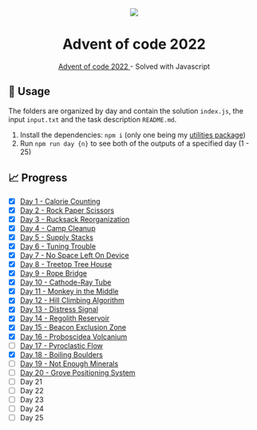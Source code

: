 <div align="center">
  <img src="https://user-images.githubusercontent.com/36193643/205037212-6cda9883-ce91-4e85-9121-885047ae5b13.png" />
</div>

<h1 align=center>Advent of code 2022</h1>
<p align=center>
  <a href="https://adventofcode.com/"> Advent of code 2022 </a> - Solved with Javascript
</p>

## 🚀 Usage

The folders are organized by day and contain the solution `index.js`, the input `input.txt` and the task description `README.md`.

1. Install the dependencies: `npm i` (only one being my [utilities package](https://github.com/MatijaNovosel/matija-utils))
2. Run `npm run day {n}` to see both of the outputs of a specified day (1 - 25)

## 📈 Progress

- [x] [Day 1 - Calorie Counting](https://github.com/MatijaNovosel/advent-of-code-2022/tree/master/01%20-%20Calorie%20Counting)
- [x] [Day 2 - Rock Paper Scissors](https://github.com/MatijaNovosel/advent-of-code-2022/tree/master/02%20-%20Rock%20Paper%20Scissors)
- [x] [Day 3 - Rucksack Reorganization](https://github.com/MatijaNovosel/advent-of-code-2022/tree/master/03%20-%20Rucksack%20Reorganization)
- [x] [Day 4 - Camp Cleanup](https://github.com/MatijaNovosel/advent-of-code-2022/tree/master/04%20-%20Camp%20Cleanup)
- [x] [Day 5 - Supply Stacks](https://github.com/MatijaNovosel/advent-of-code-2022/tree/master/05%20-%20Supply%20Stacks)
- [x] [Day 6 - Tuning Trouble](https://github.com/MatijaNovosel/advent-of-code-2022/tree/master/06%20-%20Tuning%20Trouble)
- [x] [Day 7 - No Space Left On Device](https://github.com/MatijaNovosel/advent-of-code-2022/tree/master/07%20-%20No%20Space%20Left%20On%20Device)
- [x] [Day 8 - Treetop Tree House](https://github.com/MatijaNovosel/advent-of-code-2022/tree/master/08%20-%20Treetop%20Tree%20House)
- [x] [Day 9 - Rope Bridge](https://github.com/MatijaNovosel/advent-of-code-2022/tree/master/09%20-%20Rope%20Bridge)
- [x] [Day 10 - Cathode-Ray Tube](https://github.com/MatijaNovosel/advent-of-code-2022/tree/master/10%20-%20Cathode-Ray%20Tube)
- [x] [Day 11 - Monkey in the Middle](https://github.com/MatijaNovosel/advent-of-code-2022/tree/master/11%20-%20Monkey%20in%20the%20Middle)
- [x] [Day 12 - Hill Climbing Algorithm](https://github.com/MatijaNovosel/advent-of-code-2022/tree/master/12%20-%20Hill%20Climbing%20Algorithm)
- [x] [Day 13 - Distress Signal](https://github.com/MatijaNovosel/advent-of-code-2022/tree/master/13%20-%20Distress%20Signal)
- [x] [Day 14 - Regolith Reservoir](https://github.com/MatijaNovosel/advent-of-code-2022/tree/master/14%20-%20Regolith%20Reservoir)
- [x] [Day 15 - Beacon Exclusion Zone](https://github.com/MatijaNovosel/advent-of-code-2022/tree/master/15%20-%20Beacon%20Exclusion%20Zone)
- [x] [Day 16 - Proboscidea Volcanium](https://github.com/MatijaNovosel/advent-of-code-2022/tree/master/16%20-%20Proboscidea%20Volcanium)
- [ ] [Day 17 - Pyroclastic Flow](https://github.com/MatijaNovosel/advent-of-code-2022/tree/master/17%20-%20Pyroclastic%20Flow)
- [x] [Day 18 - Boiling Boulders](https://github.com/MatijaNovosel/advent-of-code-2022/tree/master/18%20-%20Boiling%20Boulders)
- [ ] [Day 19 - Not Enough Minerals](https://github.com/MatijaNovosel/advent-of-code-2022/tree/master/19%20-%20Not%20Enough%20Minerals)
- [ ] [Day 20 - Grove Positioning System](https://github.com/MatijaNovosel/advent-of-code-2022/tree/master/20%20-%20Grove%20Positioning%20System)
- [ ] Day 21
- [ ] Day 22
- [ ] Day 23
- [ ] Day 24
- [ ] Day 25
